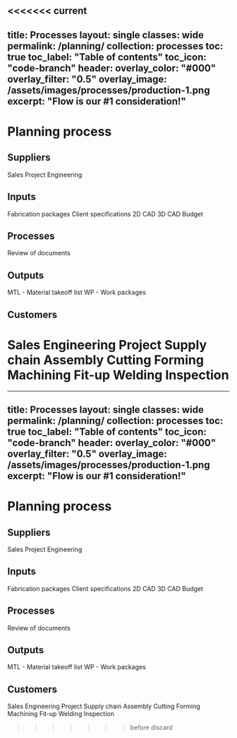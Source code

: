 <<<<<<< current
---
title: Processes
layout: single
classes: wide
permalink: /planning/
collection: processes
toc: true
toc_label: "Table of contents"
toc_icon: "code-branch"
header:
  overlay_color: "#000"
  overlay_filter: "0.5"
  overlay_image: /assets/images/processes/production-1.png
excerpt: "Flow is our #1 consideration!"
---
# Planning process

## Suppliers
Sales
Project
Engineering
## Inputs
Fabrication packages
Client specifications
2D CAD
3D CAD
Budget
## Processes
Review of documents
## Outputs
MTL - Material takeoff list
WP - Work packages
## Customers
Sales
Engineering
Project
Supply chain
Assembly
Cutting
Forming
Machining
Fit-up
Welding
Inspection
=======
---
title: Processes
layout: single
classes: wide
permalink: /planning/
collection: processes
toc: true
toc_label: "Table of contents"
toc_icon: "code-branch"
header:
  overlay_color: "#000"
  overlay_filter: "0.5"
  overlay_image: /assets/images/processes/production-1.png
excerpt: "Flow is our #1 consideration!"
---
# Planning process

## Suppliers
Sales
Project
Engineering
## Inputs
Fabrication packages
Client specifications
2D CAD
3D CAD
Budget
## Processes
Review of documents
## Outputs
MTL - Material takeoff list
WP - Work packages
## Customers
Sales
Engineering
Project
Supply chain
Assembly
Cutting
Forming
Machining
Fit-up
Welding
Inspection
>>>>>>> before discard
